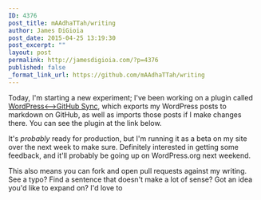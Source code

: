 ```yaml
---
ID: 4376
post_title: mAAdhaTTah/writing
author: James DiGioia
post_date: 2015-04-25 13:19:30
post_excerpt: ""
layout: post
permalink: http://jamesdigioia.com/?p=4376
published: false
_format_link_url: https://github.com/mAAdhaTTah/writing
---
```

Today, I'm starting a new experiment; I've been working on a plugin called [WordPress<-->GitHub Sync][1], which exports my WordPress posts to markdown on GitHub, as well as imports those posts if I make changes there. You can see the plugin at the link below.

It's *probably* ready for production, but I'm running it as a beta on my site over the next week to make sure. Definitely interested in getting some feedback, and it'll probably be going up on WordPress.org next weekend.

This also means you can fork and open pull requests against my writing. See a typo? Find a sentence that doesn't make a lot of sense? Got an idea you'd like to expand on? I'd love to

 [1]: https://github.com/benbalter/wordpress-github-sync